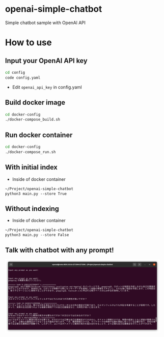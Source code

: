 # openai-simple-chatbot
Simple chatbot sample with OpenAI API

# How to use
## Input your OpenAI API key
```bash
cd config
code config.yaml
```

- Edit `openai_api_key` in config.yaml

## Build docker image
```bash
cd docker-config
./docker-compose_build.sh
```

## Run docker container
```bash
cd docker-config
./docker-compose_run.sh
```

## With initial index
- Inside of docker container

```
~/Project/openai-simple-chatbot
python3 main.py --store True
```

## Without indexing
- Inside of docker container

```
~/Project/openai-simple-chatbot
python3 main.py --store False
```

## Talk with chatbot with any prompt!

![](./docs/img/prompt_example.png)